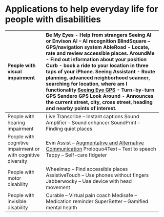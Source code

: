 # Applications to help everyday life for people with disabilities

| People with visual impairment | Be My Eyes  \- Help from strangers Seeing AI or Envison AI – AI recognition BlindSquare – GPS/navigation system   AbleRoad \- Locate, rate and review accessible places. AroundMe \- Find out information about your position Curb \- book a ride to your location in three taps of your iPhone. Seeing Assistant \- Route planning, advanced neighborhood scanner, searching for location, where am I functionality  [Seeing Eye GPS](https://itunes.apple.com/us/app/seeing-eye-gps/id668624446?mt=8) \- Turn-by-turn GPS Sendero GPS Look Around \- Announces the current street, city, cross street, heading and nearby points of interest.  |
| :---- | :---- |
| People with hearing impairment | Live Transcribe – Instant captions Sound Amplifier – Sound enhancer SoundPrint – Finding quiet places  |
| People with cognitive impairment or with cognitive diversity | Evin Assist – [Augmentative and Alternative Communication](https://www.asha.org/public/speech/disorders/aac/?srsltid=AfmBOoq6NZU66QUBqYF4CcHIlRROFvn3SRjnufKBLwzUg06a0Nqq6MBj) Proloquo4Text – Text to speech Tappy – Self-care fidgeter  |
| People with motor disability | Wheelmap – Find accessible places AssistiveTouch – Use phones without fingers  Jabberwocky – Use device with head movement  |
| People with invisible disability | Curable – Virtual pain coach Medisafe – Medication reminder SuperBetter – Gamified mental health  |

 

